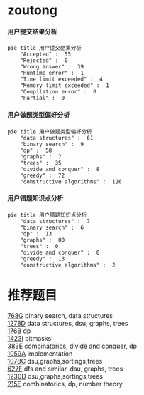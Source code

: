 # zoutong

<!-- tabs:start -->



#### **用户提交结果分析**

```mermaid
pie title 用户提交结果分析
    "Accepted" :  55
    "Rejected" :  0
    "Wrong answer" :  39
    "Runtime error" :  1
    "Time limit exceeded" :  4
    "Memory limit exceeded" :  1
    "Compilation error" :  0
    "Partial" :  0
```

#### **用户做题类型偏好分析**

```mermaid
pie title 用户做题类型偏好分析
    "data structures" :  61
    "binary search" :  9
    "dp" :  58
    "graphs" :  7
    "trees" :  35
    "divide and conquer" :  8
    "greedy" :  72
    "constructive algorithms" :  126
```
#### **用户错题知识点分析**

```mermaid
pie title 用户错题知识点分析
    "data structures" :  7
    "binary search" :  6
    "dp" :  13
    "graphs" :  00
    "trees" :  0
    "divide and conquer" :  0
    "greedy" :  13
    "constructive algorithms" :  2
```



<!-- tabs:end -->
# 推荐题目
[768G](https://codeforces.com/contest/768/problem/G)		binary search,
                        data structures		  
[1278D](https://codeforces.com/contest/1278/problem/D)		data structures,
                        dsu,
                        graphs,
                        trees		  
[176B](https://codeforces.com/contest/176/problem/B)		dp		  
[1423I](https://codeforces.com/contest/1423/problem/I)		bitmasks		  
[383E](https://codeforces.com/contest/383/problem/E)		combinatorics,
                        divide and conquer,
                        dp		  
[1059A](https://codeforces.com/contest/1059/problem/A)		implementation		  
[1078C](https://codeforces.com/contest/1078/problem/C)		dsu,graphs,sortings,trees		  
[627F](https://codeforces.com/contest/627/problem/F)		dfs and similar,
                        dsu,
                        graphs,
                        trees		  
[1230D](https://codeforces.com/contest/1230/problem/D)		dsu,graphs,sortings,trees		  
[215E](https://codeforces.com/contest/215/problem/E)		combinatorics,
                        dp,
                        number theory		  
